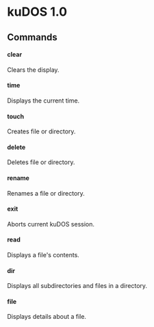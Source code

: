 # kuDOS 1.0

## Commands

#### clear
Clears the display.

#### time
Displays the current time.

#### touch
Creates file or directory.

#### delete
Deletes file or directory.

#### rename
Renames a file or directory.

#### exit
Aborts current kuDOS session.

#### read
Displays a file's contents.

#### dir
Displays all subdirectories and files in a directory.

#### file
Displays details about a file.
